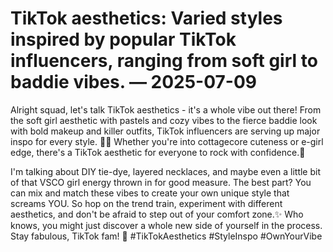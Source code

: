 # TikTok aesthetics: Varied styles inspired by popular TikTok influencers, ranging from soft girl to baddie vibes. — 2025-07-09

Alright squad, let's talk TikTok aesthetics - it's a whole vibe out there! From the soft girl aesthetic with pastels and cozy vibes to the fierce baddie look with bold makeup and killer outfits, TikTok influencers are serving up major inspo for every style. 💅🏼 Whether you're into cottagecore cuteness or e-girl edge, there's a TikTok aesthetic for everyone to rock with confidence.💫

I'm talking about DIY tie-dye, layered necklaces, and maybe even a little bit of that VSCO girl energy thrown in for good measure. The best part? You can mix and match these vibes to create your own unique style that screams YOU. So hop on the trend train, experiment with different aesthetics, and don't be afraid to step out of your comfort zone.✨ Who knows, you might just discover a whole new side of yourself in the process. Stay fabulous, TikTok fam! 🌟 #TikTokAesthetics #StyleInspo #OwnYourVibe